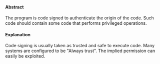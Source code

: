 #### Abstract
The program is code signed to authenticate the origin of the code. Such code should contain some code that performs privileged operations.

#### Explanation
Code signing is usually taken as trusted and safe to execute code. Many systems are configured to be \"Always trust\". The implied permission can easily be exploited.

